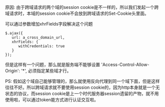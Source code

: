原因: 由于跨域请求的两个域的session cookie是不一样的，所以我们发起一个跨域请求时，本域的session cookie不会放到跨域请求的Set-Cookie头里面。

可以通过参数增加xhrFields字段解决这个问题
```
$.ajax({
   url: a_cross_domain_url,
   xhrFields: {
      withCredentials: true
   }
});
```
但是这样有一个问题，那么就是服务端不能够设置   'Access-Control-Allow-Origin': '*', 必须指定某些域才行。

PS: 假如这个域自己能够管理的，那么就使用反向代理到同一个域下面，但是这样往往不好。所以跨域请求就不要使用session cookie的，因为http本身就是一个无状态的协议，而session cookie是上一个时代服务器session遗留的产物，就不用使用啦，可以通过token能方式进行认证交互啦。
